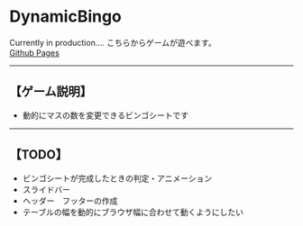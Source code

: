 # DynamicBingo

Currently in production…. 
こちらからゲームが遊べます。  
[Github Pages](https://tacky0612.github.io/DynamicBingo/)
 * * *  

## 【ゲーム説明】

* 動的にマスの数を変更できるビンゴシートです

 * * *  

## 【TODO】

* ビンゴシートが完成したときの判定・アニメーション
* スライドバー
* ヘッダー　フッターの作成
* テーブルの幅を動的にブラウザ幅に合わせて動くようにしたい
